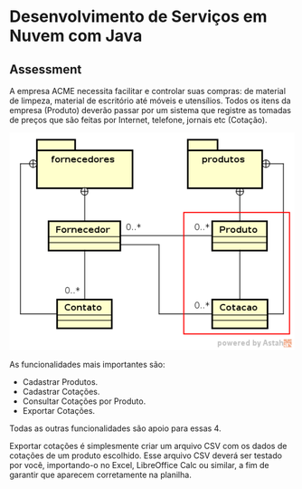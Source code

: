 # Desenvolvimento de Serviços em Nuvem com Java

## Assessment

A empresa ACME necessita facilitar e controlar suas compras: de material de limpeza, material de escritório até móveis e utensílios. Todos os itens da empresa (Produto) deverão passar por um sistema que registre as tomadas de preços que são feitas por Internet, telefone, jornais etc (Cotação).

![img.png](img.png)

As funcionalidades mais importantes são:

* Cadastrar Produtos.
* Cadastrar Cotações.
* Consultar Cotações por Produto.
* Exportar Cotações.

Todas as outras funcionalidades são apoio para essas 4.

Exportar cotações é simplesmente criar um arquivo CSV com os dados de cotações de um produto escolhido. Esse arquivo CSV deverá ser testado por você, importando-o no Excel, LibreOffice Calc ou similar, a fim de garantir que aparecem corretamente na planilha.